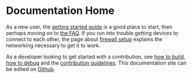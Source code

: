 # Documentation Home

As a new user, the [getting started guide](https://docs.syncthing.net/intro/getting-started.html#getting-started) is a good place to start, then perhaps moving on to [the FAQ](https://docs.syncthing.net/users/faq.html#faq). If you run into trouble getting devices to connect to each other, the page about [firewall setup](https://docs.syncthing.net/users/firewall.html#firewall-setup) explains the networking necessary to get it to work.

As a developer looking to get started with a contribution, see [how to build](https://docs.syncthing.net/dev/building.html#building), [how to debug](https://docs.syncthing.net/dev/debugging.html#debugging) and the [contribution guidelines](https://github.com/syncthing/syncthing/blob/master/CONTRIBUTING.md). This documentation site can be edited on [Github](https://github.com/syncthing/docs).

